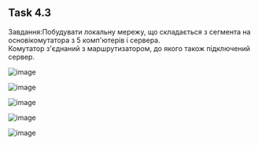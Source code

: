 ## Task 4.3


Завдання:Побудувати  локальну  мережу,  що  складається  з  сегмента  на  основікомутатора    з    5    комп'ютерів    і    сервера.   
Комутатор    з'єднаний    з маршрутизатором, до якого також підключений сервер.

![image](https://user-images.githubusercontent.com/58170246/126914294-bf4d0292-ed27-4f9a-a1af-165adbddab19.png)

![image](https://user-images.githubusercontent.com/58170246/126914311-d2e27dd4-3083-4bae-a58b-eeeb970f3942.png)

![image](https://user-images.githubusercontent.com/58170246/126914322-180ef5c9-426d-4bb6-a557-315181a37fd8.png)

![image](https://user-images.githubusercontent.com/58170246/126914329-a9b03cea-c59a-4500-bf0a-dce88d4e4da5.png)

![image](https://user-images.githubusercontent.com/58170246/126914381-ae63d6df-4328-485d-a821-b0d2d4d3cc5a.png)
